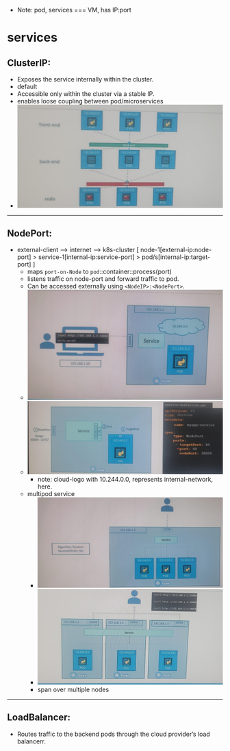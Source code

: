 - Note: pod, services  === VM, has IP:port

# services

## ClusterIP:
- Exposes the service internally within the cluster. 
- default 
- Accessible only within the cluster via a stable IP.
- enables loose coupling between pod/microservices
- ![img.png](../99_img/06/img-6.png)

---
## NodePort:
- external-client --> internet --> k8s-cluster [  node-1[external-ip:node-port] > service-1[internal-ip:service-port] > pod/s[internal-ip:target-port]  ]
  - maps `port-on-Node` to `pod`::container::process(port)
  - listens traffic on node-port and forward traffic to pod.
  - Can be accessed externally using `<NodeIP>:<NodePort>`.
  - ![img_1.png](../99_img/06/img_1.png)
  - ![img_2.png](../99_img/06/img_2.png)
    - note: cloud-logo with 10.244.0.0, represents internal-network, here.
  - multipod service
    - ![img_3.png](../99_img/06/img_3.png)
    - ![img.png](../99_img/06/img-7.png)
    - span over multiple nodes

---
## LoadBalancer:
- Routes traffic to the backend pods through the cloud provider’s load balancerr.